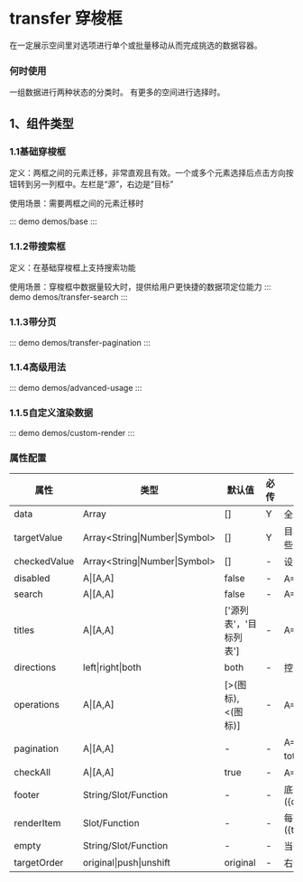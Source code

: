 # transfer 穿梭框

在一定展示空间里对选项进行单个或批量移动从而完成挑选的数据容器。

### 何时使用
一组数据进行两种状态的分类时。
有更多的空间进行选择时。

## 1、组件类型
### 1.1基础穿梭框
定义：两框之间的元素迁移，非常直观且有效。一个或多个元素选择后点击方向按钮转到另一列框中。左栏是“源”，右边是“目标”

使用场景：需要两框之间的元素迁移时

::: demo demos/base
:::

### 1.1.2带搜索框

定义：在基础穿梭框上支持搜索功能

使用场景：穿梭框中数据量较大时，提供给用户更快捷的数据项定位能力
::: demo demos/transfer-search
:::

### 1.1.3带分页
::: demo demos/transfer-pagination
:::

### 1.1.4高级用法
::: demo demos/advanced-usage
:::

### 1.1.5自定义渲染数据
::: demo demos/custom-render
:::

### 属性配置
| 属性 | 类型 | 默认值 | 必传 | 说明 |
|-----|-----|-----|-----|-----|
|data|Array|[]|Y|全量的数据，数组每项为一个对象|
|targetValue|Array\<String\|Number\|Symbol\>|[]|Y|目标列索引集合，数组每项为数据的key，Transfer会把含有这些key值的数据筛选到右边|
|checkedValue|Array\<String\|Number\|Symbol\>|[]|-|设置哪些被选中|
|disabled|A\|[A,A]|false|-|A=Boolean,是否禁用，禁用列表+禁用按钮禁用search|
|search|A\|[A,A]|false|-|A=Boolean\|InputProps|
|titles|A\|[A,A]|['源列表'，'目标列表']|-|A=String|标题集合，顺序从左到右|
|directions|left\|right\|both|both|-|控制穿梭方向展示，默认双向|
|operations|A\|[A,A]|[>(图标),<(图标)]|-|A=String\|()=>Element，操作文案集合|
|pagination|A\|[A,A]|-|-|A=PaginationProps，使用分页样式，支持传pagination组件的total，pageSize，current属性，自定义列表下无效|
|checkAll|A\|[A,A]|true|-|A=Boolean,是否展示全选多选框|
|footer|String\/Slot\/Function|-|-|底部自定义渲染，作为Function时，参数为({direction:source\|target})|
|renderItem|Slot\/Function|-|-|每行数据的渲染函数，返回值是VNode，参数为({transferItem:Object,index:Number,direction:source\|target})|
|empty|String\/Slot\/Function|-|-|当列表为无数据状态时自定义渲染|
|targetOrder|original\|push\|unshift|original|-|右侧的排序策略，original保持和数据源相同的顺序|

